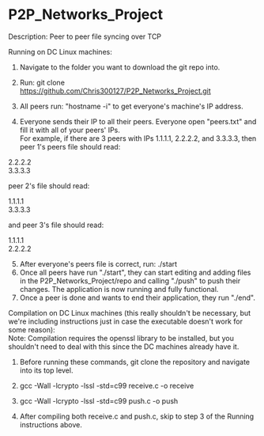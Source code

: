 # P2P_Networks_Project

Description:
Peer to peer file syncing over TCP

Running on DC Linux machines:
1. Navigate to the folder you want to download the git repo into.

2. Run: git clone https://github.com/Chris300127/P2P_Networks_Project.git

3. All peers run: "hostname -i" to get everyone's machine's IP address.
4. Everyone sends their IP to all their peers. Everyone open "peers.txt" and
fill it with all of your peers' IPs.  
  For example, if there are 3 peers with IPs 1.1.1.1, 2.2.2.2, and 3.3.3.3,
  then peer 1's peers file should read:

  2.2.2.2  
  3.3.3.3

  peer 2's file should read:

  1.1.1.1  
  3.3.3.3

  and peer 3's file should read:

  1.1.1.1  
  2.2.2.2

5. After everyone's peers file is correct, run: ./start
6. Once all peers have run "./start", they can start editing and adding files in
the P2P_Networks_Project/repo and calling "./push" to push their changes. The
application is now running and fully functional.
7. Once a peer is done and wants to end their application, they run "./end".

Compilation on DC Linux machines (this really shouldn't be necessary, but we're
including instructions just in case the executable doesn't work for some
reason):  
  Note: Compilation requires the openssl library to be installed, but you
  shouldn't need to deal with this since the DC machines already have it.
1. Before running these commands, git clone the repository and navigate into its
top level.

2. gcc -Wall -lcrypto -lssl -std=c99 receive.c -o receive

3. gcc -Wall -lcrypto -lssl -std=c99 push.c -o push

4. After compiling both receive.c and push.c, skip to step 3 of the Running
instructions above.
